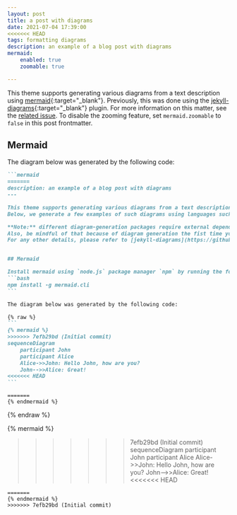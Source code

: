 ```yaml
---
layout: post
title: a post with diagrams
date: 2021-07-04 17:39:00
<<<<<<< HEAD
tags: formatting diagrams
description: an example of a blog post with diagrams
mermaid:
    enabled: true
    zoomable: true

---
```


This theme supports generating various diagrams from a text description using [mermaid](https://mermaid-js.github.io/mermaid/){:target="\_blank"}. Previously, this was done using the [jekyll-diagrams](https://github.com/zhustec/jekyll-diagrams){:target="\_blank"} plugin. For more information on this matter, see the [related issue](https://github.com/alshedivat/al-folio/issues/1609#issuecomment-1656995674). To disable the zooming feature, set `mermaid.zoomable` to `false` in this post frontmatter.

## Mermaid

The diagram below was generated by the following code:

````markdown
```mermaid
=======
description: an example of a blog post with diagrams
---

This theme supports generating various diagrams from a text description using [jekyll-diagrams](https://github.com/zhustec/jekyll-diagrams){:target="\_blank"} plugin.
Below, we generate a few examples of such diagrams using languages such as [mermaid](https://mermaid-js.github.io/mermaid/){:target="\_blank"}, [plantuml](https://plantuml.com/){:target="\_blank"}, [vega-lite](https://vega.github.io/vega-lite/){:target="\_blank"}, etc.

**Note:** different diagram-generation packages require external dependencies to be installed on your machine.
Also, be mindful of that because of diagram generation the fist time you build your Jekyll website after adding new diagrams will be SLOW.
For any other details, please refer to [jekyll-diagrams](https://github.com/zhustec/jekyll-diagrams){:target="\_blank"} README.


## Mermaid

Install mermaid using `node.js` package manager `npm` by running the following command:
```bash
npm install -g mermaid.cli
```

The diagram below was generated by the following code:

{% raw %}
```
{% mermaid %}
>>>>>>> 7efb29bd (Initial commit)
sequenceDiagram
    participant John
    participant Alice
    Alice->>John: Hello John, how are you?
    John-->>Alice: Great!
<<<<<<< HEAD
```
````

```mermaid
=======
{% endmermaid %}
```
{% endraw %}

{% mermaid %}
>>>>>>> 7efb29bd (Initial commit)
sequenceDiagram
    participant John
    participant Alice
    Alice->>John: Hello John, how are you?
    John-->>Alice: Great!
<<<<<<< HEAD
```
=======
{% endmermaid %}
>>>>>>> 7efb29bd (Initial commit)
